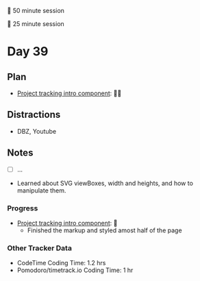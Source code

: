 🍒 50 minute session

🍅 25 minute session

# Day 39

## Plan

-   [Project tracking intro component](https://www.frontendmentor.io/challenges/project-tracking-intro-component-5d289097500fcb331a67d80e): 🍒🍒

## Distractions

-   DBZ, Youtube

## Notes

-   [ ] ...
-   Learned about SVG viewBoxes, width and heights, and how to manipulate them.

### Progress

-   [Project tracking intro component](https://www.frontendmentor.io/challenges/project-tracking-intro-component-5d289097500fcb331a67d80e): 🍒
    -   Finished the markup and styled amost half of the page

### Other Tracker Data

-   CodeTime Coding Time: 1.2 hrs
-   Pomodoro/timetrack.io Coding Time: 1 hr
